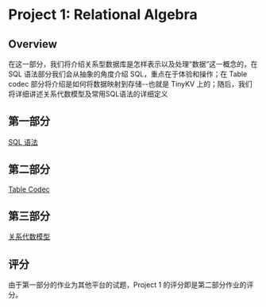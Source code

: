 # Project 1: Relational Algebra

## Overview

在这一部分，我们将介绍关系型数据库是怎样表示以及处理“数据”这一概念的，在 SQL 语法部分我们会从抽象的角度介绍 SQL，重点在于体验和操作；在 Table codec 部分将介绍是如何将数据映射到存储--也就是 TinyKV 上的；随后，我们将详细讲述关系代数模型及常用SQL语法的详细定义

## 第一部分

[SQL 语法](./proj1-part1-README-zh_CN.md)

## 第二部分

[Table Codec](./proj1-part2-README-zh_CN.md)

## 第三部分
[关系代数模型](./proj1-part3-README-zh_CN.md)

## 评分

由于第一部分的作业为其他平台的试题，Project 1 的评分即是第二部分作业的评分。
